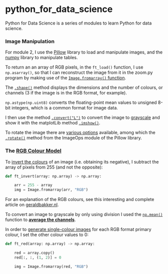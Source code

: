 # python_for_data_science

Python for Data Science is a series of modules to learn Python for data science.

### Image Manipulation

For module 2, I use the [Pillow](https://realpython.com/image-processing-with-the-python-pillow-library) library to load and manipulate images, and the [numpy](https://numpy.org/doc/stable/reference) library to manipulate tables.

To return an an array of RGB pixels, in the `ft_load()` function, I use `np.asarray()`, so that I can reconstruct the image from it in the zoom.py program by making use of the [`Image.fromarray()` function](https://stackoverflow.com/questions/62739851/convert-rgb-arrays-to-pil-image).

The [`.shape()`](https://note.nkmk.me/en/python-numpy-image-processing) method displays the dimensions and the number of colours, or channels (3 if the image is in the RGB format, for example).

`np.astype(np.uint8)` converts the floating-point mean values to unsigned 8-bit integers, which is a common format for image data.

I then use the method [`.convert("L")`](https://www.delftstack.com/fr/howto/python/convert-image-to-grayscale-python/#convertir-une-image-en-niveaux-de-gris-en-python-en-utilisant-la-m%C3%A9thode-imageconvert-de-la-biblioth%C3%A8que-pillow) to convert the image to [grayscale](https://stackoverflow.com/questions/3823752/display-image-as-grayscale) and show it with the matplotLib method [`.imshow()`](https://matplotlib.org/stable/api/_as_gen/matplotlib.pyplot.imshow.html).

To rotate the image there are [various options](https://stackoverflow.com/questions/31401812/matplotlib-rotate-image-file-by-x-degrees) available, among which the [`.rotate()`](https://note.nkmk.me/en/python-pillow-flip-mirror) method from the ImageOps module of the Pillow library.

### The [RGB Colour Model](https://en.wikipedia.org/wiki/RGB_color_model)

To [invert the colours](https://stackoverflow.com/questions/47382482/inverting-pixels-of-an-rgb-image-in-python) of an image (i.e. obtaining its negative), I subtract the array of pixels from 255 (and not the opposite):

```python
def ft_invert(array: np.array) -> np.array:

    arr = 255 - array
    img = Image.fromarray(arr, "RGB")
```

For an explanation of the RGB colours, see this interesting and complete article on [geraldbakker.nl](https://www.geraldbakker.nl/psnumbers/rgb-explained.html).

To convert an image to grayscale by only using division I used the [`np.mean()`](https://mmuratarat.github.io/2020-05-13/rgb_to_grayscale_formulas#average-method) function to [__average the channels__](https://www.kdnuggets.com/2019/12/convert-rgb-image-grayscale.html).

In order to [generate single-colour images](https://note.nkmk.me/en/python-numpy-image-processing) for each RGB format primary colour, I set the other colour values to 0:

```python
def ft_red(array: np.array) -> np.array:

    red = array.copy()
    red[:, :, (1, 2)] = 0

    img = Image.fromarray(red, "RGB")
```
